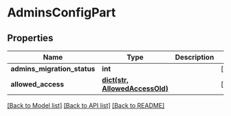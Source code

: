 # AdminsConfigPart

## Properties
Name | Type | Description | Notes
------------ | ------------- | ------------- | -------------
**admins_migration_status** | **int** |  | [optional] 
**allowed_access** | [**dict(str, AllowedAccessOld)**](AllowedAccessOld.md) |  | [optional] 

[[Back to Model list]](../README.md#documentation-for-models) [[Back to API list]](../README.md#documentation-for-api-endpoints) [[Back to README]](../README.md)


